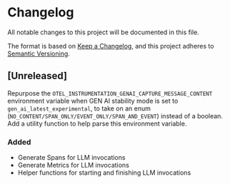 # Changelog

All notable changes to this project will be documented in this file.

The format is based on [Keep a Changelog](https://keepachangelog.com/en/1.0.0/),
and this project adheres to [Semantic Versioning](https://semver.org/spec/v2.0.0.html).

## [Unreleased]

Repurpose the `OTEL_INSTRUMENTATION_GENAI_CAPTURE_MESSAGE_CONTENT` environment variable when GEN AI stability mode is set to `gen_ai_latest_experimental`,
to take on an enum (`NO_CONTENT/SPAN_ONLY/EVENT_ONLY/SPAN_AND_EVENT`) instead of a boolean. Add a utility function to help parse this environment variable.

### Added

- Generate Spans for LLM invocations
- Generate Metrics for LLM invocations
- Helper functions for starting and finishing LLM invocations

